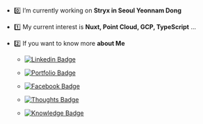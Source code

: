 - 0️⃣ I’m currently working on **Stryx in Seoul Yeonnam Dong**
- 1️⃣ My current interest is **Nuxt, Point Cloud, GCP, TypeScript** ...
- 2️⃣ If you want to know more **about Me**

   - [![Linkedin Badge](https://img.shields.io/badge/LinkedIn-blue?style=flat-square&logo=cloudflare&logoColor=white&link=https://www.linkedin.com/in/sungle3737/)](https://www.linkedin.com/in/sungle3737/)

   - [![Portfolio Badge](https://img.shields.io/badge/Portfolio-orange?style=flat-square&logo=cloudflare&logoColor=white&link=https://seonglae.com)](https://seonglae.com)

  - [![Facebook Badge](https://img.shields.io/badge/Facebook-1877f2?style=flat-square&logo=facebook&logoColor=white&link=https://www.facebook.com/profile.php?id=100006296858033)](https://www.facebook.com/profile.php?id=100006296858033)
  
  - [![Thoughts Badge](https://img.shields.io/badge/Thoughts%20Page-grey?style=flat-square&logo=notion&logoColor=white&link=https://life.seonglae.com)](https://life.seonglae.com)

  - [![Knowledge Badge](https://img.shields.io/badge/Knowledge%20Page-grey?style=flat-square&logo=notion&logoColor=white&link=https://info.seonglae.com)](https://info.seonglae.com)

